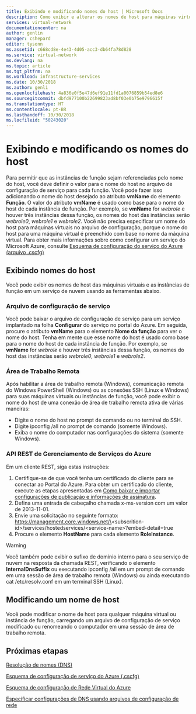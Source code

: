 ```yaml
---
title: Exibindo e modificando nomes do host | Microsoft Docs
description: Como exibir e alterar os nomes de host para máquinas virtuais do Azure, funções Web e de trabalho para a resolução de nomes
services: virtual-network
documentationcenter: na
author: genlin
manager: cshepard
editor: tysonn
ms.assetid: c668cd8e-4e43-4d05-acc3-db64fa78d828
ms.service: virtual-network
ms.devlang: na
ms.topic: article
ms.tgt_pltfrm: na
ms.workload: infrastructure-services
ms.date: 10/30/2018
ms.author: genli
ms.openlocfilehash: 4a836e0f5e47d6ef91e11fd1a0076859b54ed8e6
ms.sourcegitcommit: dbfd977100b22699823ad8bf03e0b75e9796615f
ms.translationtype: HT
ms.contentlocale: pt-BR
ms.lasthandoff: 10/30/2018
ms.locfileid: "50243020"
---
```

# <a name="viewing-and-modifying-hostnames"></a>Exibindo e modificando os nomes do host
Para permitir que as instâncias de função sejam referenciadas pelo nome do host, você deve definir o valor para o nome do host no arquivo de configuração de serviço para cada função. Você pode fazer isso adicionando o nome do host desejado ao atributo **vmName** do elemento **Função**. O valor do atributo **vmName** é usado como base para o nome do host de cada instância de função. Por exemplo, se **vmName** for *webrole* e houver três instâncias dessa função, os nomes do host das instâncias serão *webrole0*, *webrole1* e *webrole2*. Você não precisa especificar um nome do host para máquinas virtuais no arquivo de configuração, porque o nome do host para uma máquina virtual é preenchido com base no nome da máquina virtual. Para obter mais informações sobre como configurar um serviço do Microsoft Azure, consulte [Esquema de configuração do serviço do Azure (arquivo .cscfg)](https://msdn.microsoft.com/library/azure/ee758710.aspx)

## <a name="viewing-hostnames"></a>Exibindo nomes do host
Você pode exibir os nomes de host das máquinas virtuais e as instâncias de função em um serviço de nuvem usando as ferramentas abaixo.

### <a name="service-configuration-file"></a>Arquivo de configuração de serviço
Você pode baixar o arquivo de configuração de serviço para um serviço implantado na folha **Configurar** do serviço no portal do Azure. Em seguida, procure o atributo **vmName** para o elemento **Nome da função** para ver o nome do host. Tenha em mente que esse nome do host é usado como base para o nome do host de cada instância de função. Por exemplo, se **vmName** for *webrole* e houver três instâncias dessa função, os nomes do host das instâncias serão *webrole0*, *webrole1* e *webrole2*.

### <a name="remote-desktop"></a>Área de Trabalho Remota
Após habilitar a área de trabalho remota (Windows), comunicação remota do Windows PowerShell (Windows) ou as conexões SSH (Linux e Windows) para suas máquinas virtuais ou instâncias de função, você pode exibir o nome do host de uma conexão de área de trabalho remota ativa de várias maneiras:

* Digite o nome do host no prompt de comando ou no terminal do SSH.
* Digite ipconfig /all no prompt de comando (somente Windows).
* Exiba o nome do computador nas configurações do sistema (somente Windows).

### <a name="azure-service-management-rest-api"></a>API REST de Gerenciamento de Serviços do Azure
Em um cliente REST, siga estas instruções:

1. Certifique-se de que você tenha um certificado do cliente para se conectar ao Portal do Azure. Para obter um certificado do cliente, execute as etapas apresentadas em [Como baixar e importar configurações de publicação e informações de assinatura](https://msdn.microsoft.com/library/dn385850.aspx). 
2. Defina uma entrada de cabeçalho chamada x-ms-version com um valor de 2013-11-01.
3. Envie uma solicitação no seguinte formato: https://management.core.windows.net/\<subscrition-id\>/services/hostedservices/\<service-name\>?embed-detail=true
4. Procure o elemento **HostName** para cada elemento **RoleInstance**.

> [!WARNING]
> Você também pode exibir o sufixo de domínio interno para o seu serviço de nuvem na resposta da chamada REST, verificando o elemento **InternalDnsSuffix** ou executando ipconfig /all em um prompt de comando em uma sessão de área de trabalho remota (Windows) ou ainda executando cat /etc/resolv.conf em um terminal SSH (Linux).
> 
> 

## <a name="modifying-a-hostname"></a>Modificando um nome de host
Você pode modificar o nome de host para qualquer máquina virtual ou instância de função, carregando um arquivo de configuração de serviço modificado ou renomeando o computador em uma sessão de área de trabalho remota.

## <a name="next-steps"></a>Próximas etapas
[Resolução de nomes (DNS)](virtual-networks-name-resolution-for-vms-and-role-instances.md)

[Esquema de configuração de serviço do Azure (.cscfg)](https://msdn.microsoft.com/library/windowsazure/ee758710.aspx)

[Esquema de configuração de Rede Virtual do Azure](http://go.microsoft.com/fwlink/?LinkId=248093)

[Especificar configurações de DNS usando arquivos de configuração de rede](virtual-networks-specifying-a-dns-settings-in-a-virtual-network-configuration-file.md)

